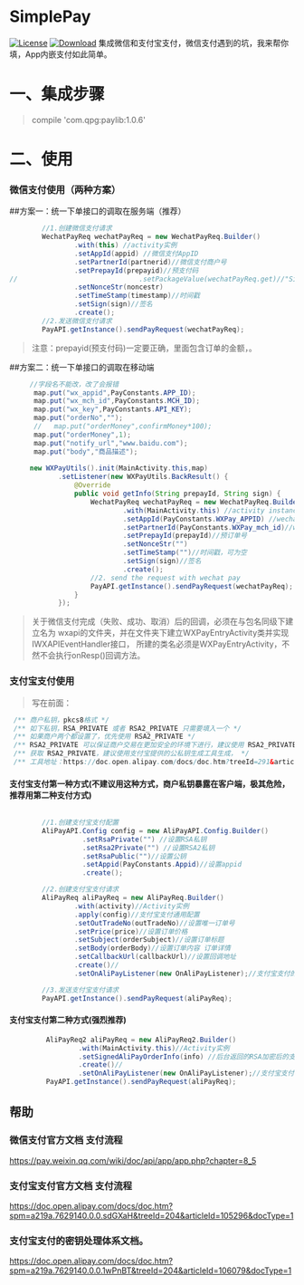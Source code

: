 # SimplePay

[![License](https://img.shields.io/badge/license-Apache%202-green.svg)](https://www.apache.org/licenses/LICENSE-2.0)
[![Download](https://api.bintray.com/packages/qpglibs/maven/SimplePay/images/download.svg)](https://bintray.com/qpglibs/maven/SimplePay/_latestVersion)
集成微信和支付宝支付，微信支付遇到的坑，我来帮你填，App内嵌支付如此简单。
# 一、集成步骤

> compile 'com.qpg:paylib:1.0.6'

# 二、使用
### 微信支付使用（两种方案）

##方案一：统一下单接口的调取在服务端（推荐）

```java
        //1.创建微信支付请求
        WechatPayReq wechatPayReq = new WechatPayReq.Builder()
                .with(this) //activity实例
                .setAppId(appid) //微信支付AppID
                .setPartnerId(partnerid)//微信支付商户号
                .setPrepayId(prepayid)//预支付码
//								.setPackageValue(wechatPayReq.get)//"Sign=WXPay"
                .setNonceStr(noncestr)
                .setTimeStamp(timestamp)//时间戳
                .setSign(sign)//签名
                .create();
        //2.发送微信支付请求
        PayAPI.getInstance().sendPayRequest(wechatPayReq);

```
>注意：prepayid(预支付码)一定要正确，里面包含订单的金额，。


##方案二：统一下单接口的调取在移动端

```java
     //字段名不能改，改了会报错
      map.put("wx_appid",PayConstants.APP_ID);
      map.put("wx_mch_id",PayConstants.MCH_ID);
      map.put("wx_key",PayConstants.API_KEY);
      map.put("orderNo","");
      //   map.put("orderMoney",confirmMoney*100);
      map.put("orderMoney",1);
      map.put("notify_url","www.baidu.com");
      map.put("body","商品描述");
 
     new WXPayUtils().init(MainActivity.this,map)
            .setListener(new WXPayUtils.BackResult() {
                @Override
                public void getInfo(String prepayId, String sign) {
                    WechatPayReq wechatPayReq = new WechatPayReq.Builder()
                            .with(MainActivity.this) //activity instance
                            .setAppId(PayConstants.WXPay_APPID) //wechat pay AppID
                            .setPartnerId(PayConstants.WXPay_mch_id)//wechat pay partner id
                            .setPrepayId(prepayId)//预订单号
                            .setNonceStr("")
                            .setTimeStamp("")//时间戳，可为空
                            .setSign(sign)//签名
                            .create();
                    //2. send the request with wechat pay
                    PayAPI.getInstance().sendPayRequest(wechatPayReq);
                }
            });
```
> 关于微信支付完成（失败、成功、取消）后的回调，必须在与包名同级下建立名为
wxapi的文件夹，并在文件夹下建立WXPayEntryActivity类并实现IWXAPIEventHandler接口，
所建的类名必须是WXPayEntryActivity，不然不会执行onResp()回调方法。
### 支付宝支付使用
 > 写在前面：
 ```java
  /** 商户私钥，pkcs8格式 */
  /** 如下私钥，RSA_PRIVATE 或者 RSA2_PRIVATE 只需要填入一个 */
  /** 如果商户两个都设置了，优先使用 RSA2_PRIVATE */
  /** RSA2_PRIVATE 可以保证商户交易在更加安全的环境下进行，建议使用 RSA2_PRIVATE */
  /** 获取 RSA2_PRIVATE，建议使用支付宝提供的公私钥生成工具生成， */
  /** 工具地址：https://doc.open.alipay.com/docs/doc.htm?treeId=291&articleId=106097&docType=1 */
```
                     
#### 支付宝支付第一种方式(不建议用这种方式，商户私钥暴露在客户端，极其危险，推荐用第二种支付方式)
```java

        //1.创建支付宝支付配置
        AliPayAPI.Config config = new AliPayAPI.Config.Builder()
                  .setRsaPrivate("") //设置RSA私钥
                  .setRsa2Private("") //设置RSA2私钥
                  .setRsaPublic("")//设置公钥
                  .setAppid(PayConstants.Appid)//设置appid
                  .create();

        //2.创建支付宝支付请求
        AliPayReq aliPayReq = new AliPayReq.Builder()
                .with(activity)//Activity实例
                .apply(config)//支付宝支付通用配置
                .setOutTradeNo(outTradeNo)//设置唯一订单号
                .setPrice(price)//设置订单价格
                .setSubject(orderSubject)//设置订单标题
                .setBody(orderBody)//设置订单内容 订单详情
                .setCallbackUrl(callbackUrl)//设置回调地址
                .create()//
                .setOnAliPayListener(new OnAliPayListener);//支付宝支付的回调，若不需要回调，可直接传null

        //3.发送支付宝支付请求
        PayAPI.getInstance().sendPayRequest(aliPayReq);

```

#### 支付宝支付第二种方式(**强烈推荐**)

```java
         AliPayReq2 aliPayReq = new AliPayReq2.Builder()
                 .with(MainActivity.this)//Activity实例
                 .setSignedAliPayOrderInfo(info) //后台返回的RSA加密后的支付宝支付订单信息
                 .create()//
                 .setOnAliPayListener(new OnAliPayListener);//支付宝支付的回调，若不需要回调，可直接传null
         PayAPI.getInstance().sendPayRequest(aliPayReq);
```

## 帮助

### 微信支付官方文档 支付流程
https://pay.weixin.qq.com/wiki/doc/api/app/app.php?chapter=8_5

### 支付宝支付官方文档 支付流程
https://doc.open.alipay.com/docs/doc.htm?spm=a219a.7629140.0.0.sdGXaH&treeId=204&articleId=105296&docType=1

### 支付宝支付的密钥处理体系文档。
https://doc.open.alipay.com/docs/doc.htm?spm=a219a.7629140.0.0.1wPnBT&treeId=204&articleId=106079&docType=1
